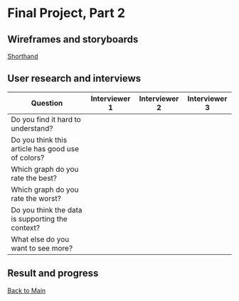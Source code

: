 # Final Project, Part 2
## Wireframes and storyboards

[Shorthand](https://preview.shorthand.com/FBzo4B4LwCStFHqO)

## User research and interviews

| Question | Interviewer 1 | Interviewer 2 | Interviewer 3 |
| --- | --- | --- | ---|
| Do you find it hard to understand? | 
| Do you think this article has good use of colors? |
| Which graph do you rate the best? |
| Which graph do you rate the worst? |
| Do you think the data is supporting the context? |
| What else do you want to see more? |

## Result and progress 

[Back to Main](/README.md)
